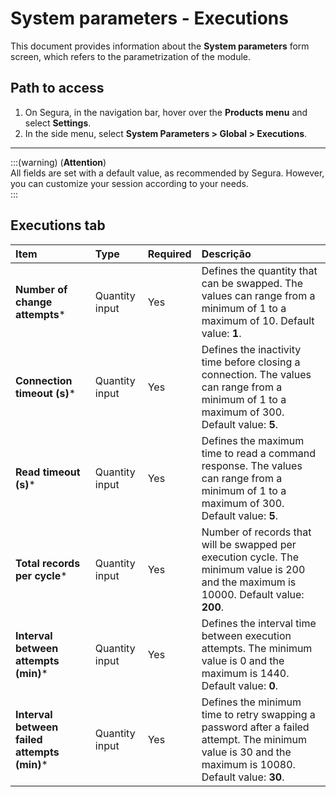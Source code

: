 # System parameters - Executions

This document provides information about the **System parameters** form screen, which refers to the parametrization of the module.

## Path to access

1. On Segura, in the navigation bar, hover over the **Products menu** and select **Settings**.  
2. In the side menu, select **System Parameters > Global > Executions**.

---
:::(warning) (**Attention**)  
All fields are set with a default value, as recommended by Segura. However, you can customize your session according to your needs.  
:::

## Executions tab

| **Item** | **Type** | **Required** | **Descrição** |
| :---- | :---- | :---- | :---- |
| **Number of change attempts*** | Quantity input | Yes | Defines the quantity that can be swapped. The values can range from a minimum of 1 to a maximum of 10. Default value: **1**. |
| **Connection timeout (s)*** | Quantity input | Yes | Defines the inactivity time before closing a connection. The values can range from a minimum of 1 to a maximum of 300. Default value: **5**. |
| **Read timeout (s)*** | Quantity input | Yes | Defines the maximum time to read a command response. The values can range from a minimum of 1 to a maximum of 300. Default value: **5**. |
| **Total records per cycle*** | Quantity input | Yes | Number of records that will be swapped per execution cycle. The minimum value is 200 and the maximum is 10000. Default value: **200**. |
| **Interval between attempts (min)*** | Quantity input | Yes | Defines the interval time between execution attempts. The minimum value is 0 and the maximum is 1440. Default value: **0**. |
| **Interval between failed attempts (min)*** | Quantity input | Yes | Defines the minimum time to retry swapping a password after a failed attempt. The minimum value is 30 and the maximum is 10080. Default value: **30**. |